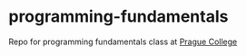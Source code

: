 # programming-fundamentals
Repo for programming fundamentals class at [Prague College](https://www.praguecollege.cz/)
